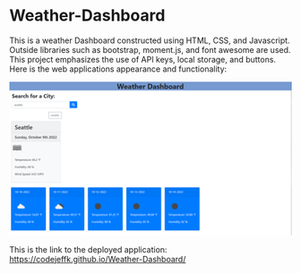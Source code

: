 # Weather-Dashboard
This is a weather Dashboard constructed using HTML, CSS, and Javascript.
Outside libraries such as bootstrap, moment.js, and font awesome are used.
This project emphasizes the use of API keys, local storage, and buttons.
Here is the web applications appearance and functionality:

![Weather Dashboard](WeatherDashboard.png)


This is the link to the deployed application:
https://codejeffk.github.io/Weather-Dashboard/
